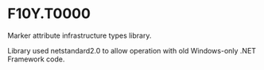 # F10Y.T0000
Marker attribute infrastructure types library.

Library used netstandard2.0 to allow operation with old Windows-only .NET Framework code.